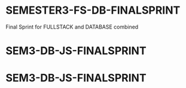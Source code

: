 # SEMESTER3-FS-DB-FINALSPRINT
Final Sprint for FULLSTACK and DATABASE combined
# SEM3-DB-JS-FINALSPRINT
# SEM3-DB-JS-FINALSPRINT
